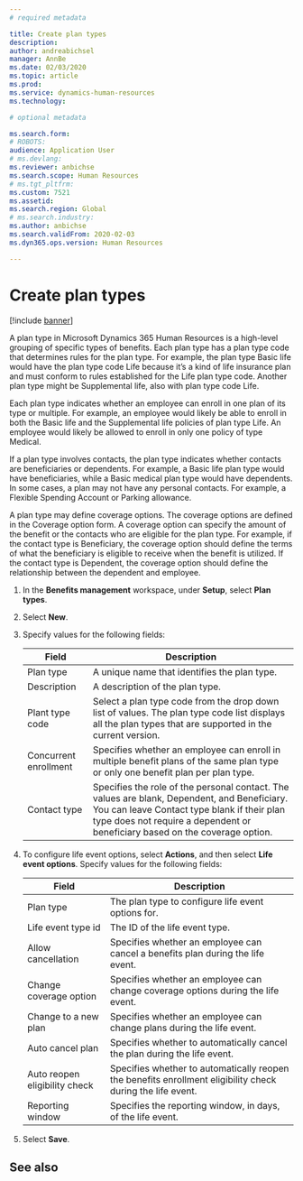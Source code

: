 ```yaml
---
# required metadata

title: Create plan types
description: 
author: andreabichsel
manager: AnnBe
ms.date: 02/03/2020
ms.topic: article
ms.prod: 
ms.service: dynamics-human-resources
ms.technology: 

# optional metadata

ms.search.form: 
# ROBOTS: 
audience: Application User
# ms.devlang: 
ms.reviewer: anbichse
ms.search.scope: Human Resources
# ms.tgt_pltfrm: 
ms.custom: 7521
ms.assetid: 
ms.search.region: Global
# ms.search.industry: 
ms.author: anbichse
ms.search.validFrom: 2020-02-03
ms.dyn365.ops.version: Human Resources

---
```


# Create plan types

[!include [banner](includes/preview-feature.md)]

A plan type in Microsoft Dynamics 365 Human Resources is a high-level grouping of specific types of benefits. Each plan type has a plan type code that determines rules for the plan type. For example, the plan type Basic life would have the plan type code Life because it’s a kind of life insurance plan and must conform to rules established for the Life plan type code. Another plan type might be Supplemental life, also with plan type code Life.

Each plan type indicates whether an employee can enroll in one plan of its type or multiple. For example, an employee would likely be able to enroll in both the Basic life and the Supplemental life policies of plan type Life. An employee would likely be allowed to enroll in only one policy of type Medical.

If a plan type involves contacts, the plan type indicates whether contacts are beneficiaries or dependents. For example, a Basic life plan type would have beneficiaries, while a Basic medical plan type would have dependents. In some cases, a plan may not have any personal contacts. For example, a Flexible Spending Account or Parking allowance.

A plan type may define coverage options. The coverage options are defined in the Coverage option form. A coverage option can specify the amount of the benefit or the contacts who are eligible for the plan type. For example, if the contact type is Beneficiary, the coverage option should define the terms of what the beneficiary is eligible to receive when the benefit is utilized. If the contact type is Dependent, the coverage option should define the relationship between the dependent and employee. 

1. In the **Benefits management** workspace, under **Setup**, select **Plan types**.

2. Select **New**.

3. Specify values for the following fields:

   | Field | Description |
   | --- | --- |
   | Plan type | A unique name that identifies the plan type. |
   | Description | A description of the plan type. |
   | Plant type code | Select a plan type code from the drop down list of values. The plan type code list displays all the plan types that are supported in the current version. |
   | Concurrent enrollment | Specifies whether an employee can enroll in multiple benefit plans of the same plan type or only one benefit plan per plan type. |
   | Contact type | Specifies the role of the personal contact. The values are blank, Dependent, and Beneficiary. You can leave Contact type blank if their plan type does not require a dependent or beneficiary based on the coverage option. |

4. To configure life event options, select **Actions**, and then select **Life event options**. Specify values for the following fields:

   | Field | Description |
   | --- | --- |
   | Plan type | The plan type to configure life event options for. |
   | Life event type id | The ID of the life event type. |
   | Allow cancellation | Specifies whether an employee can cancel a benefits plan during the life event. |
   |Change coverage option | Specifies whether an employee can change coverage options during the life event. |
   | Change to a new plan | Specifies whether an employee can change plans during the life event. |
   | Auto cancel plan |Specifies whether to automatically cancel the plan during the life event. |
   | Auto reopen eligibility check | Specifies whether to automatically reopen the benefits enrollment eligibility check during the life event. |
   | Reporting window | Specifies the reporting window, in days, of the life event. |

5. Select **Save**. 

## See also